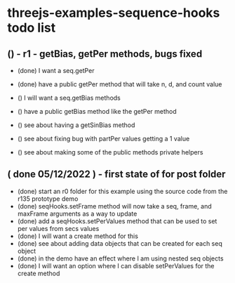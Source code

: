 # threejs-examples-sequence-hooks todo list

## () - r1 - getBias, getPer methods, bugs fixed
* (done) I want a seq.getPer
* (done) have a public getPer method that will take n, d, and count value

* () I will want a seq.getBias methods
* () have a public getBias method like the getPer method

* () see about having a getSinBias method
* () see about fixing bug with partPer values getting a 1 value

* () see about making some of the public methods private helpers

## ( done 05/12/2022 ) - first state of for post folder
* (done) start an r0 folder for this example using the source code from the r135 prototype demo
* (done) seqHooks.setFrame method will now take a seq, frame, and maxFrame arguments as a way to update
* (done) add a seqHooks.setPerValues method that can be used to set per values from secs values
* (done) I will want a create method for this
* (done) see about adding data objects that can be created for each seq object
* (done) in the demo have an effect where I am using nested seq objects
* (done) I will want an option where I can disable setPerValues for the create method
